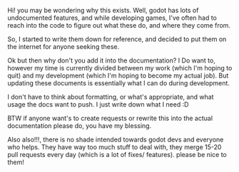 Hi! you may be wondering why this exists.
Well, godot has lots of undocumented features, and while developing games, I've often had to reach into the code to figure out what these do, and where they come from.

So, I started to write them down for reference, and decided to put them on the internet for anyone seeking these.

Ok but then why don't you add it into the documentation?
I Do want to, however my time is currently divided between my work (which I'm hoping to quit) and my development (which I'm hoping to become my actual job). But updating these documents is essentially what I can do during development.

I don't have to think about formatting, or what's appropriate, and what usage the docs want to push. I just write down what I need :D

BTW if anyone want's to create requests or rewrite this into the actual documentation please do, you have my blessing.


Also also!!!, there is no shade intended towards godot devs and everyone who helps. They have way too much stuff to deal with, they merge 15-20 pull requests every day (which is a lot of fixes/ features). 
please be nice to them!